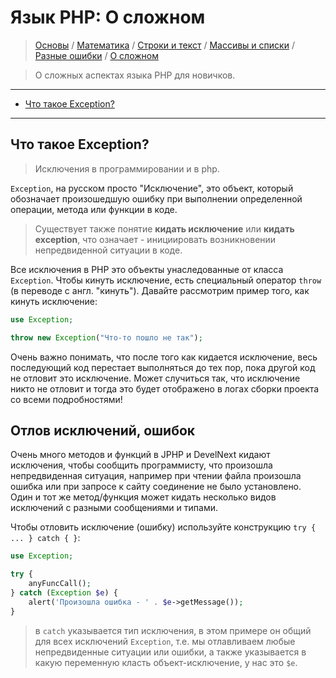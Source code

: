 # Язык PHP: О сложном

> [Основы](faq/php/Base) / [Математика](faq/php/Math) / [Строки и текст](faq/php/String) / [Массивы и списки](faq/php/Lists) / [Разные ошибки](faq/php/Errors) / [О сложном](faq/php/Misc)

> О сложных аспектах языка PHP для новичков.

---

- [Что такое Exception?](#exception)

---

<a name=exception />

## Что такое Exception?
> Исключения в программировании и в php.

`Exception`, на русском просто "Исключение", это объект, который обозначает произошедшую ошибку при выполнении определенной операции, метода или функции в коде.

> Существует также понятие **кидать исключение** или **кидать exception**, что означает - инициировать возникновении непредвиденной ситуации в коде.

Все исключения в PHP это объекты унаследованные от класса `Exception`. Чтобы кинуть исключение, есть специальный оператор `throw` (в переводе с англ. "кинуть"). Давайте рассмотрим пример того, как кинуть исключение:

```php
use Exception;

throw new Exception("Что-то пошло не так");
```

Очень важно понимать, что после того как кидается исключение, весь последующий код перестает выполняться до тех пор, пока другой код не отловит это исключение. Может случиться так, что исключение никто не отловит и тогда это будет отображено в логах сборки проекта со всеми подробностями!

## Отлов исключений, ошибок

Очень много методов и функций в JPHP и DevelNext кидают исключения, чтобы сообщить программисту, что произошла непредвиденная ситуация, например при чтении файла произошла ошибка или при запросе к сайту соединение не было установлено. Один и тот же метод/функция может кидать несколько видов исключений с разными сообщениями и типами.

Чтобы отловить исключение (ошибку) используйте конструкцию `try { ... } catch { }`:

```php
use Exception;

try {
    anyFuncCall();
} catch (Exception $e) {
    alert('Произошла ошибка - ' . $e->getMessage());
}
```

> в `catch` указывается тип исключения, в этом примере он общий для всех исключений `Exception`, т.е. мы отлавливаем любые непредвиденные ситуации или ошибки, а также указывается в какую переменную класть объект-исключение, у нас это `$e`.